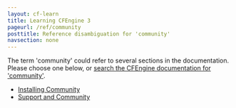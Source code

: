 ```yaml
---
layout: cf-learn
title: Learning CFEngine 3
pageurl: /ref/community
posttitle: Reference disambiguation for 'community'
navsection: none
---
```


The term 'community' could refer to several sections in the documentation. Please choose one below, or
[search the CFEngine documentation for 'community'](http://cfengine.com/docs/3.5/search.html?q=community).

- [Installing Community](http://cfengine.com/docs/3.5/getting-started-installation-installing-community.html#installing-community)
- [Support and Community](http://cfengine.com/docs/3.5/getting-started-support-and-community.html#support-and-community)
